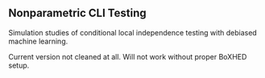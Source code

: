 ## Nonparametric CLI Testing
Simulation studies of conditional local independence testing with debiased machine learning.

Current version not cleaned at all. Will not work without proper BoXHED setup.
